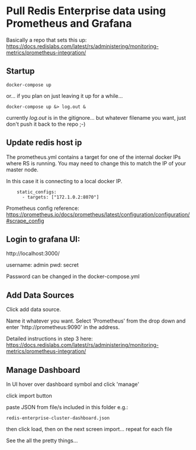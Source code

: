 # Pull Redis Enterprise data using Prometheus and Grafana

Basically a repo that sets this up: https://docs.redislabs.com/latest/rs/administering/monitoring-metrics/prometheus-integration/


## Startup
`docker-compose up`

or... if you plan on just leaving it up for a while...

`docker-compose up &> log.out &`

currently *log.out* is in the gitignore... but whatever filename you want, just don't push it back to the repo ;-)

## Update redis host ip
The prometheus.yml contains a target for one of the internal docker IPs where RS is running.  You may need to change this to match the IP of your master node.

In this case it is connecting to a local docker IP.

```
    static_configs:
      - targets: ["172.1.0.2:8070"]
```
Prometheus config reference: https://prometheus.io/docs/prometheus/latest/configuration/configuration/#scrape_config

## Login to grafana UI:
http://localhost:3000/

username: admin
pwd: secret

Password can be changed in the docker-compose.yml


## Add Data Sources
Click add data source.

Name it whatever you want.  Select 'Prometheus' from the drop down and enter 'http://prometheus:9090' in the address.  

Detailed instructions in step 3 here: https://docs.redislabs.com/latest/rs/administering/monitoring-metrics/prometheus-integration/


## Manage Dashboard
In UI hover over dashboard symbol and click 'manage'

click import button

paste JSON from file/s included in this folder e.g.:

`redis-enterprise-cluster-dashboard.json`

then click load, then on the next screen import... repeat for each file

See the all the pretty things...
